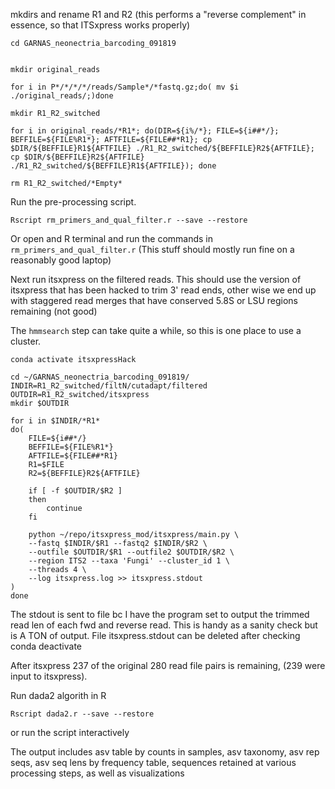 
mkdirs and rename R1 and R2 (this performs a "reverse complement" in essence, so that ITSxpress works properly)
```
cd GARNAS_neonectria_barcoding_091819


mkdir original_reads

for i in P*/*/*/*/reads/Sample*/*fastq.gz;do( mv $i ./original_reads/;)done

mkdir R1_R2_switched

for i in original_reads/*R1*; do(DIR=${i%/*}; FILE=${i##*/}; BEFFILE=${FILE%R1*}; AFTFILE=${FILE##*R1}; cp $DIR/${BEFFILE}R1${AFTFILE} ./R1_R2_switched/${BEFFILE}R2${AFTFILE}; cp $DIR/${BEFFILE}R2${AFTFILE} ./R1_R2_switched/${BEFFILE}R1${AFTFILE}); done

rm R1_R2_switched/*Empty*
```
Run the pre-processing script.
```
Rscript rm_primers_and_qual_filter.r --save --restore
```
Or open and R terminal and run the commands in `rm_primers_and_qual_filter.r` (This stuff should mostly run fine on a reasonably good laptop)

Next run itsxpress on the filtered reads. This should use the version of itsxpress that has been hacked to trim 3' read ends, other wise we end up with staggered read merges that have conserved 5.8S or LSU regions remaining (not good)

The `hmmsearch` step can take quite a while, so this is one place to use a cluster.

```
conda activate itsxpressHack

cd ~/GARNAS_neonectria_barcoding_091819/
INDIR=R1_R2_switched/filtN/cutadapt/filtered
OUTDIR=R1_R2_switched/itsxpress
mkdir $OUTDIR

for i in $INDIR/*R1*
do(
    FILE=${i##*/}
    BEFFILE=${FILE%R1*}
    AFTFILE=${FILE##*R1}
    R1=$FILE
    R2=${BEFFILE}R2${AFTFILE}

    if [ -f $OUTDIR/$R2 ]
    then
        continue
    fi

    python ~/repo/itsxpress_mod/itsxpress/main.py \
    --fastq $INDIR/$R1 --fastq2 $INDIR/$R2 \
    --outfile $OUTDIR/$R1 --outfile2 $OUTDIR/$R2 \
    --region ITS2 --taxa 'Fungi' --cluster_id 1 \
    --threads 4 \
    --log itsxpress.log >> itsxpress.stdout
)
done
```
The stdout is sent to file bc I have the program set to output the trimmed read len of each fwd and reverse read. This is handy as a sanity check but is A TON of output. File itsxpress.stdout can be deleted after checking
conda deactivate

After itsxpress 237 of the original 280 read file pairs is remaining, (239 were input to itsxpress).

Run dada2 algorith in R
```
Rscript dada2.r --save --restore
```
or run the script interactively

The output includes asv table by counts in samples, asv taxonomy, asv rep seqs, asv seq lens by frequency table, sequences retained at various processing steps, as well as visualizations

